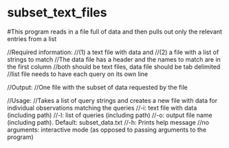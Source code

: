 # subset_text_files
#This program reads in a file full of data and then pulls out only the relevant entries from a list


//Required information: 
//(1) a text file with data and 
//(2) a file with a list of strings to match
//The data file has a header and the names to match are in the first column
//both should be text files, data file should be tab delimited
//list file needs to have each query on its own line

//Output:
//One file with the subset of data requested by the file

//Usage:
//Takes a list of query strings and creates a new file with data for individual observations matching the queries 
//-i: text file with data (including path)
//-l: list of queries (including path)
//-o: output file name (including path). Default: subset_data.txt
//-h: Prints help message
//no arguments: interactive mode (as opposed to passing arguments to the program)
